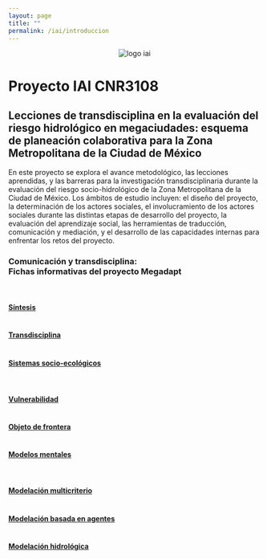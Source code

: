 ```yaml
---
layout: page
title: ""
permalink: /iai/introduccion
---
```


<center><img src="/assets/logo_iai.png" alt="logo iai"></center>

# Proyecto IAI CNR3108

## Lecciones de transdisciplina en la evaluación del riesgo hidrológico en megaciudades: esquema de planeación colaborativa para la Zona Metropolitana de la Ciudad de México

En este proyecto se explora el avance metodológico, las lecciones aprendidas, y las barreras para la investigación transdisciplinaria durante la evaluación del riesgo socio-hidrológico de la Zona Metropolitana de la Ciudad de México. Los ámbitos de estudio incluyen: el diseño del proyecto, la determinación de los actores sociales, el involucramiento de los actores sociales durante las distintas etapas de desarrollo del proyecto, la evaluación del aprendizaje social, las herramientas de traducción, comunicación y mediación, y el desarrollo de las capacidades internas para enfrentar los retos del proyecto.

<div class="container-fluid">

  <!-- Page Heading -->
  <h3 class="text-center">Comunicación y transdisciplina:
  <br>Fichas informativas del proyecto Megadapt</h3>
  <br>
<!-- FILA UNO -->
  <div class="row">
<!-- 1_sintesis -->
    <div class="col-lg-4 col-sm-6 portfolio-item">
      <div class="card h-100">
        <a href="/iai/sintesis"><img class="card-img-top" src="/assets/proyectos_apc/proy_megadapt_1.jpg" alt=""></a>
        <div class="card-body">
          <h4 class="card-title">
            <a href="/iai/sintesis">Síntesis</a>
          </h4>
        </div>
      </div>
    </div>
<!-- 3_transdisciplina -->
    <div class="col-lg-4 col-sm-6 portfolio-item">
      <div class="card h-100">
        <a href="/iai/transdisciplina"><img class="card-img-top" src="/assets/proyectos_apc/iai_fichas/mini_transdisciplina.png" alt=""></a>
        <div class="card-body">
          <h4 class="card-title">
            <a href="/iai/transdisciplina">Transdisciplina</a>
          </h4>
        </div>
      </div>
    </div>
<!-- 4_sistemas_socioecologicos -->
    <div class="col-lg-4 col-sm-6 portfolio-item">
      <div class="card h-100">
        <a href="/iai/sistemas_socioecologicos"><img class="card-img-top" src="/assets/proyectos_apc/iai_fichas/mini_sistema_socio-ecologico.png" alt=""></a>
        <div class="card-body">
          <h4 class="card-title">
            <a href="/iai/sistemas_socioecologicos">Sistemas socio-ecológicos</a>
          </h4>
        </div>
      </div>
    </div>
    <!-- row -->
  </div>
<br>
<!-- FILA DOS -->
<div class="row">
<!-- 5_vulnerabilidad -->
    <div class="col-lg-4 col-sm-6 portfolio-item">
      <div class="card h-100">
        <a href="/iai/vulnerabilidad"><img class="card-img-top" src="/assets/proyectos_apc/iai_fichas/mini_vulnerabilidad.png" alt=""></a>
        <div class="card-body">
          <h4 class="card-title">
            <a href="/iai/vulnerabilidad">Vulnerabilidad</a>
          </h4>
        </div>
      </div>
    </div>
<!-- 6_objeto_frontera -->
    <div class="col-lg-4 col-sm-6 portfolio-item">
      <div class="card h-100">
        <a href="/iai/objeto_de_frontera"><img class="card-img-top" src="/assets/proyectos_apc/iai_fichas/mini_objeto_frontera.png" alt=""></a>
        <div class="card-body">
          <h4 class="card-title">
            <a href="/iai/objeto_de_frontera">Objeto de frontera</a>
          </h4>
        </div>
      </div>
    </div>
<!-- 7_Modelos_mentales -->
    <div class="col-lg-4 col-sm-6 portfolio-item">
      <div class="card h-100">
        <a href="/iai/modelos_mentales"><img class="card-img-top" src="/assets/proyectos_apc/iai_fichas/mini_modelo_mental_2.png" alt=""></a>
        <div class="card-body">
          <h4 class="card-title">
            <a href="/iai/modelos_mentales">Modelos mentales</a>
          </h4>
        </div>
      </div>
    </div>
<!-- /.row -->
</div>
<br>
<!-- FILA TRES -->
<div class="row">
<!-- 8_mod_multicriterio -->
    <div class="col-lg-4 col-sm-6 portfolio-item">
      <div class="card h-100">
        <a href="/iai/modelacion_multicriterio"><img class="card-img-top" src="/assets/proyectos_apc/iai_fichas/mini_modelacion_multicriterio.png" alt=""></a>
        <div class="card-body">
          <h4 class="card-title">
            <a href="/iai/modelacion_multicriterio">Modelación multicriterio</a>
          </h4>
        </div>
      </div>
    </div>
<!-- Modelacion_agentes -->
  <div class="col-lg-4 col-sm-6 portfolio-item">
    <div class="card h-100">
      <a href="/iai/modelacion_agentes"><img class="card-img-top" src="/assets/proyectos_apc/iai_fichas/mini_modelacion_agentes.png" alt=""></a>
      <div class="card-body">
        <h4 class="card-title">
          <a href="/iai/modelacion_agentes">Modelación basada en agentes</a>
        </h4>
      </div>
    </div>
  </div>
<!-- 10_modelacion_hidrologica -->
    <div class="col-lg-4 col-sm-6 portfolio-item">
      <div class="card h-100">
        <a href="/iai/modelacion_hidrologica"><img class="card-img-top" src="/assets/proyectos_apc/iai_fichas/mini_ciclo_hidrologico.png" alt=""></a>
        <div class="card-body">
          <h4 class="card-title">
            <a href="/iai/modelacion_hidrologica">Modelación hidrológica</a>
          </h4>
        </div>
      </div>
    </div>
<!-- /.row -->
</div>
<br>
<!-- FILA TRES
<div class="row">
<!-- Riesgo_salud
<div class="col-lg-4 col-sm-6 portfolio-item">
  <div class="card h-100">
    <a href="/iai/riesgo_salud"><img class="card-img-top" src="/assets/proyectos_apc/iai_fichas/mini_mapa_riesgo_salud.png" alt=""></a>
    <div class="card-body">
      <h4 class="card-title">
        <a href="/iai/riesgo_salud">Riesgo a la salud</a>
      </h4>
    </div>
  </div>
</div>
</div>
-->
</div>

